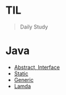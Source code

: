 # TIL
> Daily  Study

# Java
+ [Abstract, Interface](https://github.com/gongcha34/Java/tree/master/11.%20Abstract%2C%20Interface/src)
+ [Static](https://github.com/gongcha34/Java/tree/master/12.%20static)
+ [Generic](https://github.com/gongcha34/Java/blob/master/13.%20Generic/Generic.md)
+ [Lamda](https://github.com/gongcha34/Java/blob/master/14.%20Lamda/Lamda.md)
